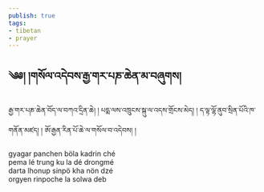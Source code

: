 ```yaml
---
publish: true
tags:
- tibetan
- prayer
---
```

## ༄༅། །གསོལ་འདེབས་རྒྱ་གར་པཎ་ཆེན་མ་བཞུགས།
རྒྱ་གར་པཎ་ཆེན་བོད་ལ་བཀའ་དྲིན་ཆེ། །
པདྨ་ལས་འཁྲུངས་སྐུ་ལ་འདས་གྲོངས་མེད། །
ད་ལྟ་ལྷོ་ནུབ་སྲིན་པོའི་ཁ་གནོན་མཛད། །
ཨོ་རྒྱན་རིན་པོ་ཆེ་ལ་གསོལ་བ་འདེབས། །

gyagar panchen böla kadrin ché  
pema lé trung ku la dé drongmé  
darta lhonup sinpö kha nön dzé  
orgyen rinpoche la solwa deb